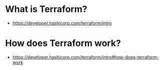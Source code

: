 # What is Terraform?
- https://developer.hashicorp.com/terraform/intro
# How does Terraform work?
- https://developer.hashicorp.com/terraform/intro#how-does-terraform-work
